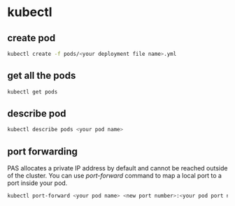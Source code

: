 # kubectl

## create pod
```sh
kubectl create -f pods/<your deployment file name>.yml
```
## get all the pods
```sh
kubectl get pods
```

## describe pod
```sh
kubectl describe pods <your pod name>
```

## port forwarding
PAS allocates a private IP address by default and cannot be reached outside of the cluster. You can use _port-forward_ command to map a local port to a port inside your pod.

```sh
kubectl port-forward <your pod name> <new port number>:<your pod port number>
```
